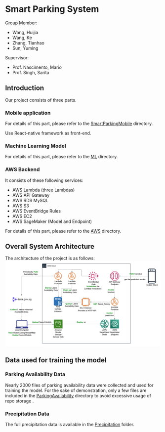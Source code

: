 # Smart Parking System

Group Member:

- Wang, Huijia
- Wang, Ke
- Zhang, Tianhao
- Sun, Yuming

Supervisor:

- Prof. Nascimento, Mario
- Prof. Singh, Sarita



## Introduction

Our project consists of three parts.

### Mobile application

   For details of this part, please refer to the [SmartParkingMobile](/SmartParkingMobile) directory.
   
   Use React-native framework as front-end.

### Machine Learning Model

   For details of this part, please refer to the [ML](/ML) directory.

### AWS Backend 

It consists of these following services: 
- AWS Lambda (three Lambdas)
- AWS API Gateway
- AWS RDS MySQL
- AWS S3
- AWS EventBridge Rules
- AWS EC2
- AWS SageMaker (Model and Endpoint)

For details of this part, please refer to the [AWS](/AWS) directory.

## Overall System Architecture
The architecture of the project is as follows:
      ![System Architecture](assets/arch.png "System Architecture")  

## Data used for training the model
### Parking Availability Data
Nearly 2000 files of parking availability data were collected and used for training the model. 
For the sake of demonstration, only a few files are included in the [ParkingAvailability](/Data/ParkingAvailability) directory to avoid excessive usage of repo storage .

### Precipitation Data
The full precipitation data is available in the [Precipitation](/Data/Precipitation) folder.
